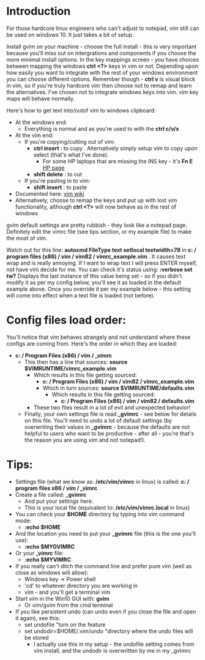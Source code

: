# Introduction


For those hardcore linux engineers who can't adjust to notepad, vim still can be used on windows 10. It just takes a bit of setup.

Install gvim on your machine - choose the full install - this is very important because you'll miss out on intergrations and components if you choose the more minimal install options.
In the key mappings screen - you have choices between mapping the windows **ctrl <?>** keys in vim or not. Depending upon how easily you want to integrate with the rest of your windows environment you can choose different options. Remember though -  **ctrl v**  is visual block in vim, so if you're truly hardcore vim then choose not to remap and learn the alternatives.
I've chosen not to integrate windows keys into vim. vim key maps will behave normally.

Here's how to get text into/outof vim to windows clipboard:
- At the windows end:
  - Everything is normal and as you're used to with the **ctrl c/v/x**
- At the vim end:
  - If you're copying/cutting out of vim:
    - **ctrl insert** : to copy . Alternatively simply setup vim to copy upon select (that's what I've done).
      - For some HP laptops that are missing the INS key - it's **Fn E** [HP page](https://h30434.www3.hp.com/t5/Business-Notebooks/There-is-no-INSERT-key-on-the-new-2018-Hp-840-elitebook-G5/td-p/6695864)
    - **shift delete** : to cut
  - If you're pasting in to vim:
    - **shift insert** : to paste
- Documented here: [vim wiki](https://vim.fandom.com/wiki/Copy,_cut_and_paste)
- Alternatively, choose to remap the keys and put up with lost vim functionality, although **ctrl <?>** will now behave as in the rest of windows


gvim default settings are pretty rubbish - they look like a notepad page. Definitely edit the vimrc file (see tips section, or my example file) to make the most of vim.

Watch out for this line: **autocmd FileType text setlocal textwidth=78** in **c: / program files (x86) / vim / vim82 / vimrc_example.vim** . It causes text wrap and is really annoying. If I want to wrap text I will press ENTER myself, not have vim decide for me.
You can check it's status using:  **:verbose set tw?**
Displays the last instance of this value being set - so if you didn't modify it as per my config below, you'll see it as loaded in the default example above.
Once you override it per my example below - this setting will come into effect when a text file is loaded (not before).


# Config files load order:

You'll notice that vim behaves strangely and not understand where these configs are coming from. Here's the order in which they are loaded:

- **c: / Program Files (x86) / vim / _vimrc**
  - This then has a line that sources:  **source $VIMRUNTIME/vimrc_example.vim**
    - Which results in  this file getting sourced:
      - **c: / Program Files (x86) / vim / vim82 / vimrc_example.vim**
      - Which in turn sources: **source $VIMRUNTIME/defaults.vim**
        - Which results in  this file getting sourced:
          - **c: / Program Files (x86) / vim / vim82 / defaults.vim**
    - These two files result in a lot of evil and unexpected behavior!
  - Finally, your own settings file is read **_gvimrc**  - see below for details on this file.
You'll need to undo a lot of default settings (by overwriting their values in **_gvimrc**  - because the defaults are not helpful to users who want to be productive - after all - you're that's the reason you are using vim and not notepad!).


# Tips:

- Settings file (what we know as:  **/etc/vim/vimrc**  in linux) is called:   **c: / program files x86 / vim / _vimrc**
- Create a file called:  **_gvimrc**
  - And put your settings here.
  - This is your local file (equivalent to:  **/etc/vim/vimrc.local**   in linux)
- You can check your **$HOME** directory by typing into vim command mode:
  - **:echo $HOME**
- And the location you need to put your **_gvimrc** file (this is the one you'll use):
  - **:echo $MYGVIMRC**
- Or your **_vimrc** file:
  - **:echo $MYVIMRC**
- If you really can't ditch the command line and prefer pure vim (well as close as windows will allow):
  - Windows key ->  Power shell
  - 'cd' to whatever directory you are working in
  - vim <filename>  - and you'll get a terminal vim
- Start vim in the Win10 GUI with:  **gvim**
  - Or vim/gvim from the cmd terminal
- If you like persistent undo (can undo even if you close the file and open it again), see this:
  - set undofile                 "turn on the feature
  - set undodir=$HOME/.vim/undo  "directory where the undo files will be stored
    - I actually use this in my setup - the undofile setting comes from vim install, and the undodir is overwritten by me in my _gvimrc


